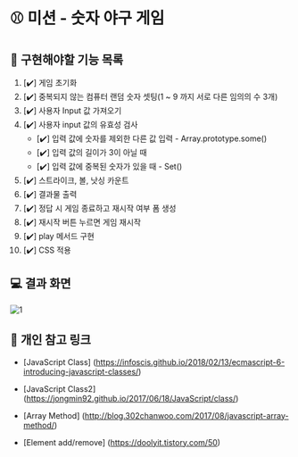 # ⚾ 미션 - 숫자 야구 게임

## 🎯 구현해야할 기능 목록
1. [✔️] 게임 초기화
2. [✔️] 중복되지 않는 컴퓨터 랜덤 숫자 셋팅(1 ~ 9 까지 서로 다른 임의의 수 3개) 
3. [✔️] 사용자 Input 값 가져오기
4. [✔️] 사용자 input 값의 유효성 검사
    - [✔️] 입력 값에 숫자를 제외한 다른 값 입력 - Array.prototype.some()
    - [✔️] 입력 값의 길이가 3이 아닐 때
    - [✔️] 입력 값에 중복된 숫자가 있을 때 - Set()
5. [✔️] 스트라이크, 볼, 낫싱 카운트
6. [✔️] 결과물 출력
7. [✔️] 정답 시 게임 종료하고 재시작 여부 폼 생성
8. [✔️] 재시작 버튼 누르면 게임 재시작
9. [✔️] play 메서드 구현
10. [✔️] CSS 적용

## 💻 결과 화면

![1](https://user-images.githubusercontent.com/64779472/103164918-9ccc0080-4854-11eb-9636-6683b8d798f3.PNG)

## 🔗 개인 참고 링크 
- [JavaScript Class] (https://infoscis.github.io/2018/02/13/ecmascript-6-introducing-javascript-classes/)

- [JavaScript Class2] (https://jongmin92.github.io/2017/06/18/JavaScript/class/)

- [Array Method] (http://blog.302chanwoo.com/2017/08/javascript-array-method/)

- [Element add/remove] (https://doolyit.tistory.com/50)
